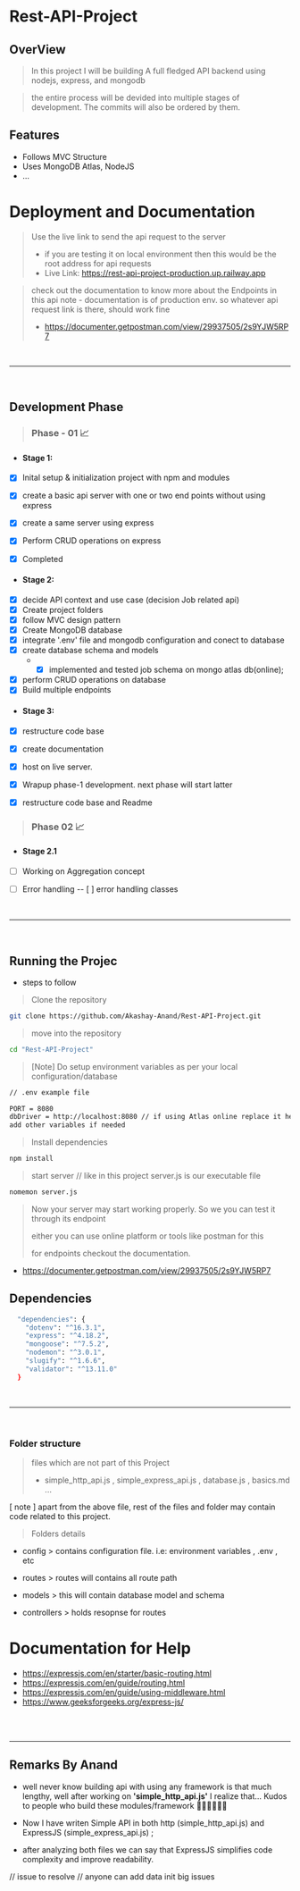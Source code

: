 # Rest-API-Project

## OverView

> In this project I will be building A full fledged API backend using nodejs, express, and mongodb

> the entire process will be devided into multiple stages of development. The commits will also be ordered by them.

## Features
- Follows MVC Structure
- Uses MongoDB Atlas, NodeJS
- ...

# Deployment and Documentation

> Use the live link to send the api request to the server
> - if you are testing it on local environment then this would be the root address for api requests
> - Live Link: https://rest-api-project-production.up.railway.app

> check out the documentation to know more about the Endpoints in this api
> note - documentation is of production env. so whatever api request link is there, should work fine
> - https://documenter.getpostman.com/view/29937505/2s9YJW5RP7 


<br/>
<hr/>
<br/>

## Development Phase
> ### Phase - 01 📈

- #### Stage 1:
- [X] Inital setup & initialization project with npm and modules 
- [X] create a basic api server with one or two end points without using express
- [x] create a same server using express
- [x] Perform CRUD operations on express

- [x] Completed 

- #### Stage 2: 
- [x] decide API context and use case (decision Job related api)
- [X] Create project folders
- [x] follow MVC design pattern
- [x] Create MongoDB database
- [x] integrate '.env' file and mongodb configuration and conect to database
- [x] create database schema and models
  - - [x] implemented and tested job schema on mongo atlas db(online);
- [x] perform CRUD operations on database
- [x] Build multiple endpoints 

- #### Stage 3:
- [x] restructure code base
- [x] create documentation
- [x] host on live server.
- [x] Wrapup phase-1 development. next phase will start latter

- [x] restructure code base and Readme

> ### Phase 02 📈

- #### Stage 2.1
- [ ] Working on Aggregation concept
- [ ] Error handling 
-- [ ] error handling classes


<br/>
<hr/>
<br/>

## Running the Projec

- steps to follow

> Clone the repository

```bash
git clone https://github.com/Akashay-Anand/Rest-API-Project.git
```

> move into the repository
```bash
cd "Rest-API-Project"
```

> [Note] Do setup environment variables as per your local configuration/database
```bash
// .env example file

PORT = 8080
dbDriver = http://localhost:8080 // if using Atlas online replace it here
add other variables if needed
``` 

> Install dependencies
```bash
npm install
```

> start server // like in this project server.js is our executable file
```bash
nomemon server.js
```

> Now your server may start working properly. So we you can test it through its endpoint
>
> either you can use online platform or tools like postman for this 
>
> for endpoints checkout the documentation.
- https://documenter.getpostman.com/view/29937505/2s9YJW5RP7 

## Dependencies

```bash
  "dependencies": {
    "dotenv": "^16.3.1",
    "express": "^4.18.2",
    "mongoose": "^7.5.2",
    "nodemon": "^3.0.1",
    "slugify": "^1.6.6",
    "validator": "^13.11.0"
  }
```

<br/>
<hr/>
<br/>


### Folder structure

> files which are not part of this Project
> - simple_http_api.js , simple_express_api.js , database.js , basics.md ...

[ note ] apart from the above file, rest of the files and folder may contain code related to this project.

> Folders details

- config > contains configuration file. i.e: environment variables , .env , etc

- routes > routes will contains all route path 

- models > this will contain database model and schema

- controllers > holds resopnse for routes



# Documentation for Help

- https://expressjs.com/en/starter/basic-routing.html
- https://expressjs.com/en/guide/routing.html
- https://expressjs.com/en/guide/using-middleware.html
- https://www.geeksforgeeks.org/express-js/

<br/>
<br/>
<hr/>

## Remarks By Anand

- well never know building api with using any framework is that much lengthy, well after working on **'simple_http_api.js'** I realize that... Kudos to people who build these modules/framework 🧑🏻‍💻✌🏻🤖

- Now I have writen Simple API in both http (simple_http_api.js) and ExpressJS (simple_express_api.js) ;
- after analyzing both files we can say that ExpressJS simplifies code complexity and improve readability.


// issue to resolve
// anyone can add data init big issues